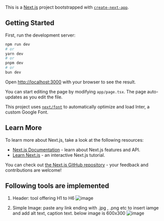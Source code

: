 This is a [Next.js](https://nextjs.org/) project bootstrapped with [`create-next-app`](https://github.com/vercel/next.js/tree/canary/packages/create-next-app).

## Getting Started

First, run the development server:

```bash
npm run dev
# or
yarn dev
# or
pnpm dev
# or
bun dev
```

Open [http://localhost:3000](http://localhost:3000) with your browser to see the result.

You can start editing the page by modifying `app/page.tsx`. The page auto-updates as you edit the file.

This project uses [`next/font`](https://nextjs.org/docs/basic-features/font-optimization) to automatically optimize and load Inter, a custom Google Font.

## Learn More

To learn more about Next.js, take a look at the following resources:

- [Next.js Documentation](https://nextjs.org/docs) - learn about Next.js features and API.
- [Learn Next.js](https://nextjs.org/learn) - an interactive Next.js tutorial.

You can check out [the Next.js GitHub repository](https://github.com/vercel/next.js/) - your feedback and contributions are welcome!

## Following tools are implemented
1) Header: tool offering H1 to H6
![image](https://github.com/FaizaanFazal/Editorjs-tools-in-nextjs/assets/85791064/55ee7ede-1dd7-494d-bb27-32e18c94f498)

2) Simple Image: paste any link ending with .jpg , .png etc to insert iamge and add alt text, caption text. below image is 600x300
   ![image](https://github.com/FaizaanFazal/Editorjs-tools-in-nextjs/assets/85791064/e0f83c7f-9910-4a3e-9fee-8bc1d17d5be8)


